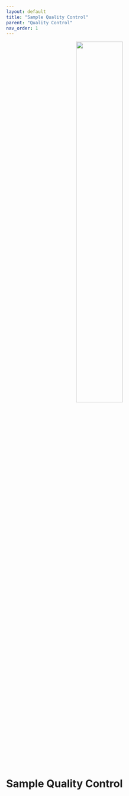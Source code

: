 ```yaml
---
layout: default
title: "Sample Quality Control"
parent: "Quality Control"
nav_order: 1
---
```


<p align="center"><img src="../../assets/img/genemap-gwas-2.svg" height="50%" width="50%"></p>




# Sample Quality Control